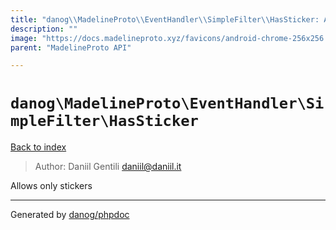 ```yaml
---
title: "danog\\MadelineProto\\EventHandler\\SimpleFilter\\HasSticker: Allows only stickers"
description: ""
image: "https://docs.madelineproto.xyz/favicons/android-chrome-256x256.png"
parent: "MadelineProto API"

---
```

# `danog\MadelineProto\EventHandler\SimpleFilter\HasSticker`
[Back to index](../../../../index.html)

> Author: Daniil Gentili <daniil@daniil.it>  
  

Allows only stickers  



---
Generated by [danog/phpdoc](https://phpdoc.daniil.it)
